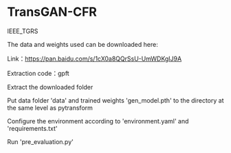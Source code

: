 # TransGAN-CFR
IEEE_TGRS


The data and weights used can be downloaded here:

Link：https://pan.baidu.com/s/1cX0a8QQrSsU-UmWDKgIJ9A 

Extraction code：gpft

Extract the downloaded folder

Put data folder 'data' and trained weights 'gen_model.pth' to the directory at the same level as pytransform

Configure the environment according to 'environment.yaml' and 'requirements.txt'

Run 'pre_evaluation.py'
